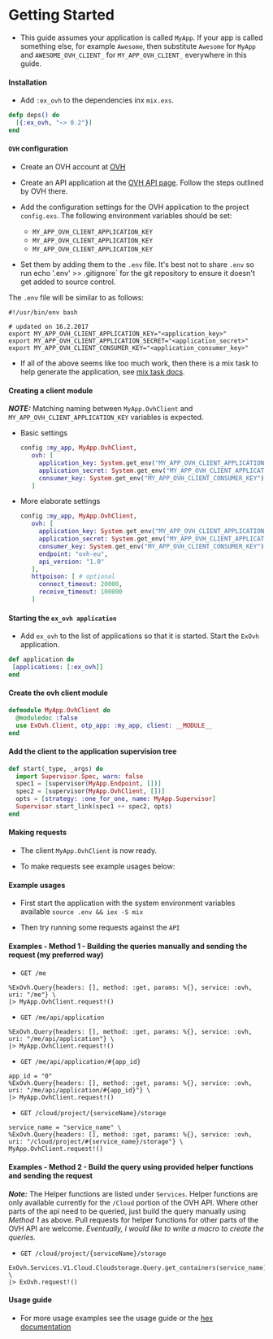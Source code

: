 # Getting Started

- This guide assumes your application is called `MyApp`. If your app is called something else, for example `Awesome`,
then substitute `Awesome` for `MyApp` and `AWESOME_OVH_CLIENT_` for `MY_APP_OVH_CLIENT_` everywhere in this guide.


#### Installation

- Add `:ex_ovh` to the dependencies inx `mix.exs`.

```elixir
defp deps() do
  [{:ex_ovh, "~> 0.2"}]
end
```

#### `OVH` configuration

- Create an OVH account at [OVH](https://www.ovh.com/us/)

- Create an API application at the [OVH API page](https://eu.api.ovh.com/createApp/). Follow the
  steps outlined by OVH there.

- Add the configuration settings for the OVH application to the project `config.exs`. The following
environment variables should be set:

    - `MY_APP_OVH_CLIENT_APPLICATION_KEY`
    - `MY_APP_OVH_CLIENT_APPLICATION_KEY`
    - `MY_APP_OVH_CLIENT_APPLICATION_KEY`

- Set them by adding them to the `.env` file. It's best not to share `.env` so run
echo '.env' >> .gitignore` for the git repository to ensure it doesn't get added to source control.

The `.env` file will be similar to as follows:

```
#!/usr/bin/env bash

# updated on 16.2.2017
export MY_APP_OVH_CLIENT_APPLICATION_KEY="<application_key>"
export MY_APP_OVH_CLIENT_APPLICATION_SECRET="<application_secret>"
export MY_APP_OVH_CLIENT_CONSUMER_KEY="<application_consumer_key>"
```

- If all of the above seems like too much work, then there is a mix task to help generate the application, see
[mix task docs](https://github.com/stephenmoloney/ex_ovh/blob/master/docs/mix_task.md).


#### Creating a client module

***NOTE:*** Matching naming between `MyApp.OvhClient` and `MY_APP_OVH_CLIENT_APPLICATION_KEY` variables is expected.

- Basic settings

  ```elixir
  config :my_app, MyApp.OvhClient,
     ovh: [
       application_key: System.get_env("MY_APP_OVH_CLIENT_APPLICATION_KEY"),
       application_secret: System.get_env("MY_APP_OVH_CLIENT_APPLICATION_SECRET"),
       consumer_key: System.get_env("MY_APP_OVH_CLIENT_CONSUMER_KEY"),
     ]
  ```

- More elaborate settings

  ```elixir
  config :my_app, MyApp.OvhClient,
     ovh: [
       application_key: System.get_env("MY_APP_OVH_CLIENT_APPLICATION_KEY"),
       application_secret: System.get_env("MY_APP_OVH_CLIENT_APPLICATION_SECRET"),
       consumer_key: System.get_env("MY_APP_OVH_CLIENT_CONSUMER_KEY"),
       endpoint: "ovh-eu",
       api_version: "1.0"
     ],
     httpoison: [ # optional
       connect_timeout: 20000,
       receive_timeout: 100000
     ]
  ```

#### Starting the `ex_ovh application`

- Add `ex_ovh` to the list of applications so that it is started. Start the `ExOvh` application.

```elixir
def application do
 [applications: [:ex_ovh]]
end
```


#### Create the ovh client module


```elixir
defmodule MyApp.OvhClient do
  @moduledoc :false
  use ExOvh.Client, otp_app: :my_app, client: __MODULE__
end
```

#### Add the client to the application supervision tree

```elixir
def start(_type, _args) do
  import Supervisor.Spec, warn: false
  spec1 = [supervisor(MyApp.Endpoint, [])]
  spec2 = [supervisor(MyApp.OvhClient, [])]
  opts = [strategy: :one_for_one, name: MyApp.Supervisor]
  Supervisor.start_link(spec1 ++ spec2, opts)
end
```

#### Making requests

- The client `MyApp.OvhClient` is now ready.

- To make requests see example usages below:


#### Example usages

- First start the application with the system environment variables available `source .env && iex -S mix`

- Then try running some requests against the `API`


#### Examples - Method 1 - Building the queries manually and sending the request (my preferred way)


- `GET /me`

```
%ExOvh.Query{headers: [], method: :get, params: %{}, service: :ovh, uri: "/me"} \
|> MyApp.OvhClient.request!()
```

- `GET /me/api/application`

```
%ExOvh.Query{headers: [], method: :get, params: %{}, service: :ovh, uri: "/me/api/application"} \
|> MyApp.OvhClient.request!()
```

- `GET /me/api/application/#{app_id}`

```
app_id = "0"
%ExOvh.Query{headers: [], method: :get, params: %{}, service: :ovh, uri: "/me/api/application/#{app_id}"} \
|> MyApp.OvhClient.request!()
```

- `GET /cloud/project/{serviceName}/storage`

```
service_name = "service_name" \
%ExOvh.Query{headers: [], method: :get, params: %{}, service: :ovh, uri: "/cloud/project/#{service_name}/storage"} \
MyApp.OvhClient.request!()
```


#### Examples - Method 2 - Build the query using provided helper functions and sending the request

***Note:*** The Helper functions are listed under `Services`. Helper functions are only available currently for the
`/Cloud` portion of the OVH API. Where other parts of the api need to be queried, just build the query manually
using *Method 1* as above. Pull requests for helper functions for other parts of the OVH API are welcome.
*Eventually, I would like to write a macro to create the queries.*

- `GET /cloud/project/{serviceName}/storage`

```
ExOvh.Services.V1.Cloud.Cloudstorage.Query.get_containers(service_name) \
|> ExOvh.request!()
```


#### Usage guide

- For more usage examples see the usage guide or the [hex documentation](https://github.com/stephenmoloney/ex_ovh/blob/master/docs/mix_task.md)